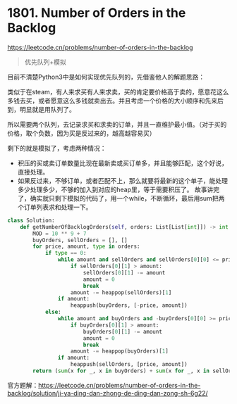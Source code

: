 # 1801. Number of Orders in the Backlog

<https://leetcode.cn/problems/number-of-orders-in-the-backlog>

> 优先队列+模拟

目前不清楚Python3中是如何实现优先队列的，先借鉴他人的解题思路：

类似于在steam，有人来求买有人来求卖，买的肯定要价格高于卖的，愿意花这么多钱去买，或者愿意这么多钱就卖出去。并且考虑一个价格的大小顺序和先来后到，明显就是用队列了。

所以需要两个队列，去记录求买和求卖的订单，并且一直维护最小值。（对于买的价格，取个负数，因为买是反过来的，越高越容易买）

剩下的就是模拟了，考虑两种情况：

- 积压的买或卖订单数量比现在最新卖或买订单多，并且能够匹配，这个好说，直接处理。
- 如果反过来，不够订单，或者匹配不上，那么就要将最新的这个单子，能处理多少处理多少，不够的加入到对应的heap里，等于需要积压了。
故事讲完了，确实就只剩下模拟的代码了，用一个while，不断循环，最后用sum把两个订单列表求和处理一下。

```Python
class Solution:
    def getNumberOfBacklogOrders(self, orders: List[List[int]]) -> int:
        MOD = 10 ** 9 + 7
        buyOrders, sellOrders = [], []
        for price, amount, type in orders:
            if type == 0:
                while amount and sellOrders and sellOrders[0][0] <= price:
                    if sellOrders[0][1] > amount:
                        sellOrders[0][1] -= amount
                        amount = 0
                        break
                    amount -= heappop(sellOrders)[1]
                if amount:
                    heappush(buyOrders, [-price, amount])
            else:
                while amount and buyOrders and -buyOrders[0][0] >= price:
                    if buyOrders[0][1] > amount:
                        buyOrders[0][1] -= amount
                        amount = 0
                        break
                    amount -= heappop(buyOrders)[1]
                if amount:
                    heappush(sellOrders, [price, amount])
        return (sum(x for _, x in buyOrders) + sum(x for _, x in sellOrders)) % MOD
```

官方题解：<https://leetcode.cn/problems/number-of-orders-in-the-backlog/solution/ji-ya-ding-dan-zhong-de-ding-dan-zong-sh-6g22/>
